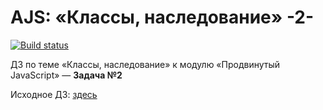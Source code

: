 # AJS: «Классы, наследование» -2-

[![Build status](https://ci.appveyor.com/api/projects/status/gxn160r320tftje0?svg=true)](https://ci.appveyor.com/project/KoensBerg/ajs-oop-2)

ДЗ по теме «Классы, наследование» к модулю «Продвинутый JavaScript» — **Задача №2**

Исходное ДЗ: [здесь](https://github.com/KoensBerg/ajs-homeworks/tree/ajs8/oop)